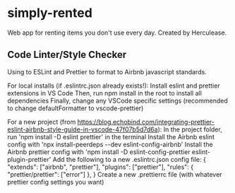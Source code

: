 # simply-rented

Web app for renting items you don't use every day. Created by Herculease.

## Code Linter/Style Checker

Using to ESLint and Prettier to format to Airbnb javascript standards.

For local installs (if .eslintrc.json already exists!):
Install eslint and prettier extensions in VS Code
Then, run npm install in the root to install all dependencies
Finally, change any VSCode specific settings (recommended to change defaultFormatter to vscode-prettier)

For a new project (from https://blog.echobind.com/integrating-prettier-eslint-airbnb-style-guide-in-vscode-47f07b5d7d6a):
In the project folder, run 'npm install -D eslint prettier' in the terminal
Install the Airbnb eslint config with 'npx install-peerdeps --dev eslint-config-airbnb'
Install the Airbnb prettier config with 'npm install -D eslint-config-prettier eslint-plugin-prettier'
Add the following to a new .eslintrc.json config file:
{
"extends": ["airbnb", "prettier"],
"plugins": ["prettier"],
"rules": {
"prettier/prettier": ["error"]
},
}
Create a new .prettierrc file (with whatever prettier config settings you want)

